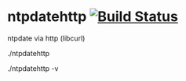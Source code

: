 # ntpdatehttp [![Build Status](https://travis-ci.org/katakk/ntpdatehttp.svg?branch=master)](https://travis-ci.org/katakk/ntpdatehttp)

ntpdate via http (libcurl)

./ntpdatehttp

./ntpdatehttp -v


